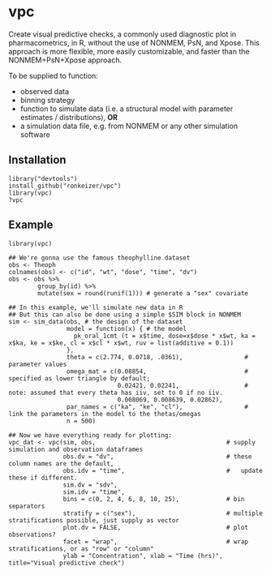 vpc
===

Create visual predictive checks, a commonly used diagnostic plot in pharmacometrics, in R, without the use of NONMEM, PsN, and Xpose. This approach is more flexible, more easily customizable, and faster than the NONMEM+PsN+Xpose approach.

To be supplied to function:

-  observed data
-  binning strategy
-  function to simulate data (i.e. a structural model with parameter estimates / distributions), **OR**
-  a simulation data file, e.g. from NONMEM or any other simulation software

## Installation

    library("devtools")
    install_github("ronkeizer/vpc")
    library(vpc)
    ?vpc
    
## Example

    library(vpc)

    ## We're gonna use the famous theophylline dataset
    obs <- Theoph
    colnames(obs) <- c("id", "wt", "dose", "time", "dv")
    obs <- obs %>%
            group_by(id) %>%  
            mutate(sex = round(runif(1))) # generate a "sex" covariate
    
    ## In this example, we'll simulate new data in R
    ## But this can also be done using a simple $SIM block in NONMEM
    sim <- sim_data(obs, # the design of the dataset
                    model = function(x) { # the model
                      pk_oral_1cmt (t = x$time, dose=x$dose * x$wt, ka = x$ka, ke = x$ke, cl = x$cl * x$wt, ruv = list(additive = 0.1))
                    }, 
                    theta = c(2.774, 0.0718, .0361),                 # parameter values
                    omega_mat = c(0.08854,                           # specified as lower triangle by default; 
                                  0.02421, 0.02241,                  # note: assumed that every theta has iiv, set to 0 if no iiv. 
                                  0.008069, 0.008639, 0.02862),      
                    par_names = c("ka", "ke", "cl"),                 # link the parameters in the model to the thetas/omegas
                    n = 500)
    
    ## Now we have everything ready for plotting:    
    vpc_dat <- vpc(sim, obs,                                    # supply simulation and observation dataframes
                   obs.dv = "dv",                               # these column names are the default,                           
                   obs.idv = "time",                            #   update these if different.
                   sim.dv = "sdv",
                   sim.idv = "time",
                   bins = c(0, 2, 4, 6, 8, 10, 25),             # bin separators
                   stratify = c("sex"),                         # multiple stratifications possible, just supply as vector
                   plot.dv = FALSE,                             # plot observations?
                   facet = "wrap",                              # wrap stratifications, or as "row" or "column"
                   ylab = "Concentration", xlab = "Time (hrs)", title="Visual predictive check")

    

